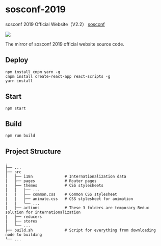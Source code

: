 # sosconf-2019 
sosconf 2019 Official Website（V2.2）
[sosconf](https://sosconf.org)

![](https://travis-ci.com/sosconf/sosconf-2019-frontend.svg?branch=master)

The mirror of sosconf 2019 official website source code.

## Deploy
```
npm install cnpm yarn -g
cnpm install create-react-app react-scripts -g
yarn install
```

## Start
```
npm start
```

## Build
```
npm run build
```

## Project Structure
    .
    ├── ...
    ├── src
    │   ├── i18n              # Internationalization data
    |   ├── pages             # Router pages
    |   ├── themes            # CSS stylesheets
    |   |   ├── ...
    |   |   ├── common.css    # Common CSS stylesheet
    |   |   ├── animate.css   # CSS stylesheet for animation
    |   |   └── ...
    |   ├── actions           # These 3 folders are temporary Redux solution for internationalization
    |   ├── reducers
    |   ├── stores
    │   └── ...
    ├── build.sh              # Script for everything from downloading node to building
    └── ...
